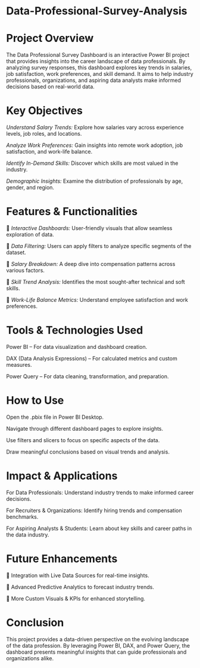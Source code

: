 # Data-Professional-Survey-Analysis

# Project Overview

The Data Professional Survey Dashboard is an interactive Power BI project that provides insights into the career landscape of data professionals. By analyzing survey responses, this dashboard explores key trends in salaries, job satisfaction, work preferences, and skill demand. It aims to help industry professionals, organizations, and aspiring data analysts make informed decisions based on real-world data.

# Key Objectives

*Understand Salary Trends:* Explore how salaries vary across experience levels, job roles, and locations.

*Analyze Work Preferences:* Gain insights into remote work adoption, job satisfaction, and work-life balance.

*Identify In-Demand Skills:* Discover which skills are most valued in the industry.

*Demographic Insights:* Examine the distribution of professionals by age, gender, and region.

# Features & Functionalities

🔹 *Interactive Dashboards:* User-friendly visuals that allow seamless exploration of data.

🔹 *Data Filtering:* Users can apply filters to analyze specific segments of the dataset.

🔹 *Salary Breakdown:* A deep dive into compensation patterns across various factors.

🔹 *Skill Trend Analysis:* Identifies the most sought-after technical and soft skills.

🔹 *Work-Life Balance Metrics:* Understand employee satisfaction and work preferences.

# Tools & Technologies Used 

Power BI – For data visualization and dashboard creation.

DAX (Data Analysis Expressions) – For calculated metrics and custom measures.

Power Query – For data cleaning, transformation, and preparation.

# How to Use

Open the .pbix file in Power BI Desktop.

Navigate through different dashboard pages to explore insights.

Use filters and slicers to focus on specific aspects of the data.

Draw meaningful conclusions based on visual trends and analysis.

# Impact & Applications

For Data Professionals: Understand industry trends to make informed career decisions.

For Recruiters & Organizations: Identify hiring trends and compensation benchmarks.

For Aspiring Analysts & Students: Learn about key skills and career paths in the data industry.

# Future Enhancements

🔹 Integration with Live Data Sources for real-time insights.

🔹 Advanced Predictive Analytics to forecast industry trends.

🔹 More Custom Visuals & KPIs for enhanced storytelling.

# Conclusion

This project provides a data-driven perspective on the evolving landscape of the data profession. By leveraging Power BI, DAX, and Power Query, the dashboard presents meaningful insights that can guide professionals and organizations alike.
